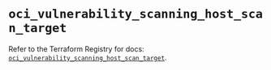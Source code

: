 # `oci_vulnerability_scanning_host_scan_target`

Refer to the Terraform Registry for docs: [`oci_vulnerability_scanning_host_scan_target`](https://registry.terraform.io/providers/oracle/oci/7.19.0/docs/resources/vulnerability_scanning_host_scan_target).
